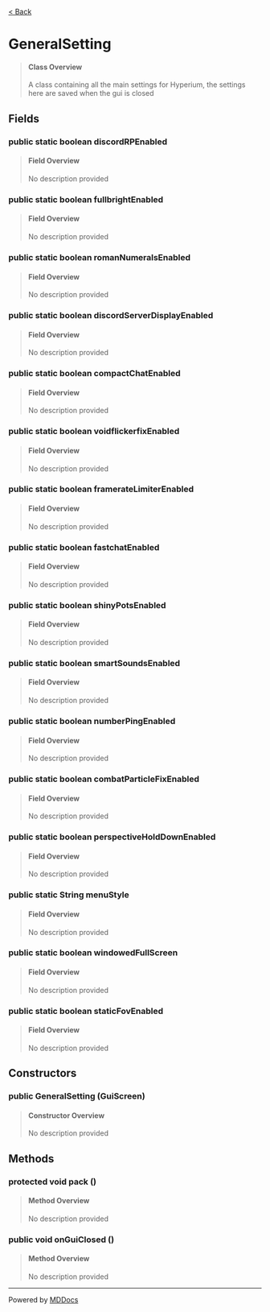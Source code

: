 [< Back](..)
# GeneralSetting #
>#### Class Overview ####
>A class containing all the main settings for Hyperium,
 the settings here are saved when the gui is closed
## Fields ##
### public static boolean discordRPEnabled ###
>#### Field Overview ####
>No description provided
>
### public static boolean fullbrightEnabled ###
>#### Field Overview ####
>No description provided
>
### public static boolean romanNumeralsEnabled ###
>#### Field Overview ####
>No description provided
>
### public static boolean discordServerDisplayEnabled ###
>#### Field Overview ####
>No description provided
>
### public static boolean compactChatEnabled ###
>#### Field Overview ####
>No description provided
>
### public static boolean voidflickerfixEnabled ###
>#### Field Overview ####
>No description provided
>
### public static boolean framerateLimiterEnabled ###
>#### Field Overview ####
>No description provided
>
### public static boolean fastchatEnabled ###
>#### Field Overview ####
>No description provided
>
### public static boolean shinyPotsEnabled ###
>#### Field Overview ####
>No description provided
>
### public static boolean smartSoundsEnabled ###
>#### Field Overview ####
>No description provided
>
### public static boolean numberPingEnabled ###
>#### Field Overview ####
>No description provided
>
### public static boolean combatParticleFixEnabled ###
>#### Field Overview ####
>No description provided
>
### public static boolean perspectiveHoldDownEnabled ###
>#### Field Overview ####
>No description provided
>
### public static String menuStyle ###
>#### Field Overview ####
>No description provided
>
### public static boolean windowedFullScreen ###
>#### Field Overview ####
>No description provided
>
### public static boolean staticFovEnabled ###
>#### Field Overview ####
>No description provided
>
## Constructors ##
### public GeneralSetting (GuiScreen) ###
>#### Constructor Overview ####
>No description provided
>
## Methods ##
### protected void pack () ###
>#### Method Overview ####
>No description provided
>
### public void onGuiClosed () ###
>#### Method Overview ####
>No description provided
>

---
Powered by [MDDocs](https://github.com/VRCube/MDDocs)